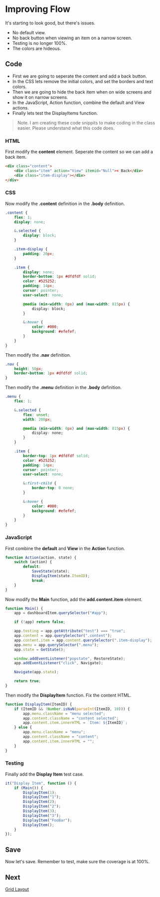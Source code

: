 # Improving Flow
It's starting to look good, but there's issues.

* No default view.
* No back button when viewing an item on a narrow screen.
* Testing is no longer 100%.
* The colors are hideous.

## Code
* First we are going to seperate the content and add a back button.
* In the CSS lets remove the initial colors, and set the borders and text colors.
* Then we are going to hide the back item when on wide screens and show it on narrow screens.
* In the JavaScript, Action function, combine the default and View actions.
* Finally lets test the DisplayItems function.

> Note. I am creating these code snippits to make coding in the class easier. Please understand what this code does.

### HTML
First modify the **content** element. Seperate the content so we can add a back item.

```html
<div class="content">
    <div class="item" action="View" itemid="Null">< Back</div>
    <div class="item-display"></div>
</div>
```

### CSS
Now modify the **.content** definition in the **.body** definition.

```css
.content {
    flex: 1;
    display: none;

    &.selected {
        display: block;
    }

    .item-display {
        padding: 20px;
    }

    .item {
        display: none;
        border-bottom: 1px #dfdfdf solid;
        color: #525252;
        padding: 14px;
        cursor: pointer;
        user-select: none;

        @media (min-width: 0px) and (max-width: 815px) {
            display: block;
        }

        &:hover {
            color: #000;
            background: #efefef;
        }
    }
}
```

Then modify the **.nav** definition.

```css
.nav {
    height: 50px;
    border-bottom: 1px #dfdfdf solid;
}
```

Then modify the **.menu** definition in the **.body** definition.

```css
.menu {
    flex: 1;

    &.selected {
        flex: unset;
        width: 200px;

        @media (min-width: 0px) and (max-width: 815px) {
            display: none;
        }
    }

    .item {
        border-top: 1px #dfdfdf solid;
        color: #525252;
        padding: 14px;
        cursor: pointer;
        user-select: none;

        &:first-child {
            border-top: 0 none;
        }

        &:hover {
            color: #000;
            background: #efefef;
        }
    }
}
```

### JavaScript
First combine the **default** and **View** in the **Action** function.

```js
function Action(action, state) {
    switch (action) {
        default:
            SaveState(state);
            DisplayItem(state.ItemID);
            break;
    }
}
```

Now modify the **Main** function, add the **add.content.item** element.

```js
function Main() {
    app = dashboardItem.querySelector("#app");

    if (!app) return false;

    app.testing = app.getAttribute("test") === "true";
    app.content = app.querySelector(".content");
    app.content.item = app.content.querySelector(".item-display");
    app.menu = app.querySelector(".menu");
    app.state = GetState();

    window.addEventListener("popstate", RestoreState);
    app.addEventListener("click", Navigate);

    Navigate(app.state);

    return true;
}
```

Then modify the **DisplayItem** function. Fix the content HTML.
```js
function DisplayItem(ItemID) {
    if (ItemID && !Number.isNaN(parseInt(ItemID, 10))) {
        app.menu.className = "menu selected";
        app.content.className = "content selected";
        app.content.item.innerHTML = `Item: ${ItemID}`;
    } else {
        app.menu.className = "menu";
        app.content.className = "content";
        app.content.item.innerHTML = "";
    }
}
```

### Testing
Finally add the **Display Item** test case.

```js
it("Display Item", function () {
    if (Main()) {
        DisplayItem(1);
        DisplayItem("1");
        DisplayItem(2);
        DisplayItem("2");
        DisplayItem(3);
        DisplayItem("3");
        DisplayItem("FooBar");
        DisplayItem();
    }
});
```

## Save
Now let's save. Remember to test, make sure the coverage is at 100%.

## Next
[Grid Layout](/encompass/grid-layout)
